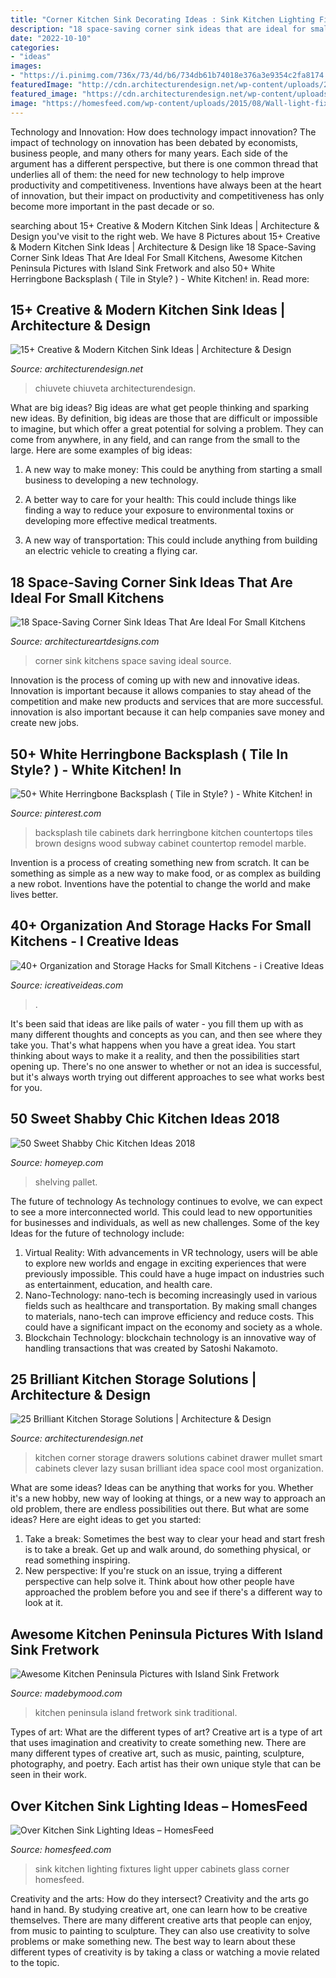 ```yaml
---
title: "Corner Kitchen Sink Decorating Ideas : Sink Kitchen Lighting Fixtures Light Upper Cabinets Glass Corner Homesfeed"
description: "18 space-saving corner sink ideas that are ideal for small kitchens"
date: "2022-10-10"
categories:
- "ideas"
images:
- "https://i.pinimg.com/736x/73/4d/b6/734db61b74018e376a3e9354c2fa8174.jpg"
featuredImage: "http://cdn.architecturendesign.net/wp-content/uploads/2014/09/25-Mullet-Cabinetry-Kitchen-Corner-Drawers.jpg"
featured_image: "https://cdn.architecturendesign.net/wp-content/uploads/2015/08/AD-Creative-Modern-Kitchen-Sink-Ideas-05.jpg"
image: "https://homesfeed.com/wp-content/uploads/2015/08/Wall-light-fixtures-over-the-kitchen-sink-small-corner-kitchen-set-white-painted-cabinets-upper-cabinets-with-glass-door-.jpg"
---
```



Technology and Innovation: How does technology impact innovation?
The impact of technology on innovation has been debated by economists, business people, and many others for many years. Each side of the argument has a different perspective, but there is one common thread that underlies all of them: the need for new technology to help improve productivity and competitiveness. Inventions have always been at the heart of innovation, but their impact on productivity and competitiveness has only become more important in the past decade or so.

	

		
searching about 15+ Creative &amp; Modern Kitchen Sink Ideas | Architecture &amp; Design you've visit to the right web. We have 8 Pictures about 15+ Creative &amp; Modern Kitchen Sink Ideas | Architecture &amp; Design like 18 Space-Saving Corner Sink Ideas That Are Ideal For Small Kitchens, Awesome Kitchen Peninsula Pictures with Island Sink Fretwork and also 50+ White Herringbone Backsplash ( Tile in Style? ) - White Kitchen! in. Read more:
		
    
## 15+ Creative &amp; Modern Kitchen Sink Ideas | Architecture &amp; Design

<img loading=lazy src="https://cdn.architecturendesign.net/wp-content/uploads/2015/08/AD-Creative-Modern-Kitchen-Sink-Ideas-05.jpg" onerror="this.onerror=null;this.src='https://tse4.mm.bing.net/th?id=OIP.FGWOU8f7oY__KHendcTT1QHaFj&amp;pid=15.1';" alt="15+ Creative &amp; Modern Kitchen Sink Ideas | Architecture &amp; Design">

_Source: architecturendesign.net_

>chiuvete chiuveta architecturendesign. 

	

What are big ideas?
Big ideas are what get people thinking and sparking new ideas. By definition, big ideas are those that are difficult or impossible to imagine, but which offer a great potential for solving a problem. They can come from anywhere, in any field, and can range from the small to the large. Here are some examples of big ideas:
1. A new way to make money: This could be anything from starting a small business to developing a new technology.

2. A better way to care for your health: This could include things like finding a way to reduce your exposure to environmental toxins or developing more effective medical treatments.

3. A new way of transportation: This could include anything from building an electric vehicle to creating a flying car.


    
## 18 Space-Saving Corner Sink Ideas That Are Ideal For Small Kitchens

<img loading=lazy src="https://www.architectureartdesigns.com/wp-content/uploads/2017/03/7-3.jpg" onerror="this.onerror=null;this.src='https://tse2.mm.bing.net/th?id=OIP.NJ3R0gzDllX822D_QxeIWwHaLD&amp;pid=15.1';" alt="18 Space-Saving Corner Sink Ideas That Are Ideal For Small Kitchens">

_Source: architectureartdesigns.com_

>corner sink kitchens space saving ideal source. 

	

Innovation is the process of coming up with new and innovative ideas. Innovation is important because it allows companies to stay ahead of the competition and make new products and services that are more successful. innovation is also important because it can help companies save money and create new jobs.

    
## 50+ White Herringbone Backsplash ( Tile In Style? ) - White Kitchen! In

<img loading=lazy src="https://i.pinimg.com/736x/73/4d/b6/734db61b74018e376a3e9354c2fa8174.jpg" onerror="this.onerror=null;this.src='https://tse3.mm.bing.net/th?id=OIP.bg9n6gBVYQ2w9Nn8c_0wPAHaLH&amp;pid=15.1';" alt="50+ White Herringbone Backsplash ( Tile in Style? ) - White Kitchen! in">

_Source: pinterest.com_

>backsplash tile cabinets dark herringbone kitchen countertops tiles brown designs wood subway cabinet countertop remodel marble. 

	

Invention is a process of creating something new from scratch. It can be something as simple as a new way to make food, or as complex as building a new robot. Inventions have the potential to change the world and make lives better.

    
## 40+ Organization And Storage Hacks For Small Kitchens - I Creative Ideas

<img loading=lazy src="https://www.icreativeideas.com/wp-content/uploads/2015/11/kitchenhack41.jpg" onerror="this.onerror=null;this.src='https://tse2.mm.bing.net/th?id=OIP.MEyI4Kw0Wklzl4imayBVBQHaJ3&amp;pid=15.1';" alt="40+ Organization and Storage Hacks for Small Kitchens - i Creative Ideas">

_Source: icreativeideas.com_

>. 

	

It's been said that ideas are like pails of water - you fill them up with as many different thoughts and concepts as you can, and then see where they take you. That's what happens when you have a great idea. You start thinking about ways to make it a reality, and then the possibilities start opening up. There's no one answer to whether or not an idea is successful, but it's always worth trying out different approaches to see what works best for you.

    
## 50 Sweet Shabby Chic Kitchen Ideas 2018

<img loading=lazy src="https://homeyep.com/wp-content/uploads/2017/03/shabby-chic-kitchen/4-shabby-chic-kitchen-ideas.jpg" onerror="this.onerror=null;this.src='https://tse3.mm.bing.net/th?id=OIP.2ETifOtsIAAHzN9_HM6okwHaLH&amp;pid=15.1';" alt="50 Sweet Shabby Chic Kitchen Ideas 2018">

_Source: homeyep.com_

>shelving pallet. 

	

The future of technology
As technology continues to evolve, we can expect to see a more interconnected world. This could lead to new opportunities for businesses and individuals, as well as new challenges. Some of the key Ideas for the future of technology include: 
1. Virtual Reality: With advancements in VR technology, users will be able to explore new worlds and engage in exciting experiences that were previously impossible. This could have a huge impact on industries such as entertainment, education, and health care.
2. Nano-Technology: nano-tech is becoming increasingly used in various fields such as healthcare and transportation. By making small changes to materials, nano-tech can improve efficiency and reduce costs. This could have a significant impact on the economy and society as a whole. 
3. Blockchain Technology: blockchain technology is an innovative way of handling transactions that was created by Satoshi Nakamoto.

    
## 25 Brilliant Kitchen Storage Solutions | Architecture &amp; Design

<img loading=lazy src="http://cdn.architecturendesign.net/wp-content/uploads/2014/09/25-Mullet-Cabinetry-Kitchen-Corner-Drawers.jpg" onerror="this.onerror=null;this.src='https://tse4.mm.bing.net/th?id=OIP.748ptL36zV8QrA8u0XiEhAHaJ3&amp;pid=15.1';" alt="25 Brilliant Kitchen Storage Solutions | Architecture &amp; Design">

_Source: architecturendesign.net_

>kitchen corner storage drawers solutions cabinet drawer mullet smart cabinets clever lazy susan brilliant idea space cool most organization. 

	

What are some ideas?
Ideas can be anything that works for you. Whether it's a new hobby, new way of looking at things, or a new way to approach an old problem, there are endless possibilities out there. But what are some ideas? Here are eight ideas to get you started: 
1. Take a break: Sometimes the best way to clear your head and start fresh is to take a break. Get up and walk around, do something physical, or read something inspiring. 
2. New perspective: If you're stuck on an issue, trying a different perspective can help solve it. Think about how other people have approached the problem before you and see if there's a different way to look at it. 

    
## Awesome Kitchen Peninsula Pictures With Island Sink Fretwork

<img loading=lazy src="https://madebymood.com/wp-content/uploads/2017/11/chicago-kitchen-peninsula-pictures-with-contemporary-apron-traditional-and-white-cabinetry-picture-window.jpg" onerror="this.onerror=null;this.src='https://tse1.mm.bing.net/th?id=OIP.Rn5YUO-iJm5IxKlesbUErwHaKI&amp;pid=15.1';" alt="Awesome Kitchen Peninsula Pictures with Island Sink Fretwork">

_Source: madebymood.com_

>kitchen peninsula island fretwork sink traditional. 

	

Types of art: What are the different types of art?
Creative art is a type of art that uses imagination and creativity to create something new. There are many different types of creative art, such as music, painting, sculpture, photography, and poetry. Each artist has their own unique style that can be seen in their work.

    
## Over Kitchen Sink Lighting Ideas – HomesFeed

<img loading=lazy src="https://homesfeed.com/wp-content/uploads/2015/08/Wall-light-fixtures-over-the-kitchen-sink-small-corner-kitchen-set-white-painted-cabinets-upper-cabinets-with-glass-door-.jpg" onerror="this.onerror=null;this.src='https://tse2.mm.bing.net/th?id=OIP.7fQH8bp7uD-_MnkzHEaFIgHaJ4&amp;pid=15.1';" alt="Over Kitchen Sink Lighting Ideas – HomesFeed">

_Source: homesfeed.com_

>sink kitchen lighting fixtures light upper cabinets glass corner homesfeed. 

	

Creativity and the arts: How do they intersect?
Creativity and the arts go hand in hand. By studying creative art, one can learn how to be creative themselves. There are many different creative arts that people can enjoy, from music to painting to sculpture. They can also use creativity to solve problems or make something new. The best way to learn about these different types of creativity is by taking a class or watching a movie related to the topic.

